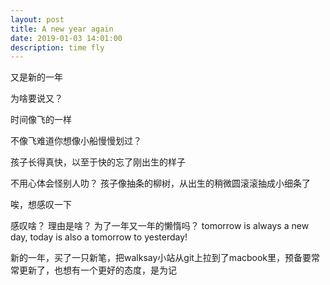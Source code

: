 ```yaml
---
layout: post
title: A new year again
date: 2019-01-03 14:01:00
description: time fly
---
```


 又是新的一年

 为啥要说又？


 时间像飞的一样

 不像飞难道你想像小船慢慢划过？


 孩子长得真快，以至于快的忘了刚出生的样子

 不用心体会怪别人叻？ 孩子像抽条的柳树，从出生的稍微圆滚滚抽成小细条了


 唉，想感叹一下

 感叹啥？ 理由是啥？ 为了一年又一年的懒惰吗？ tomorrow is always a new day, today is also a tomorrow to yesterday!


 新的一年，买了一只新笔，把walksay小站从git上拉到了macbook里，预备要常常更新了，也想有一个更好的态度，是为记